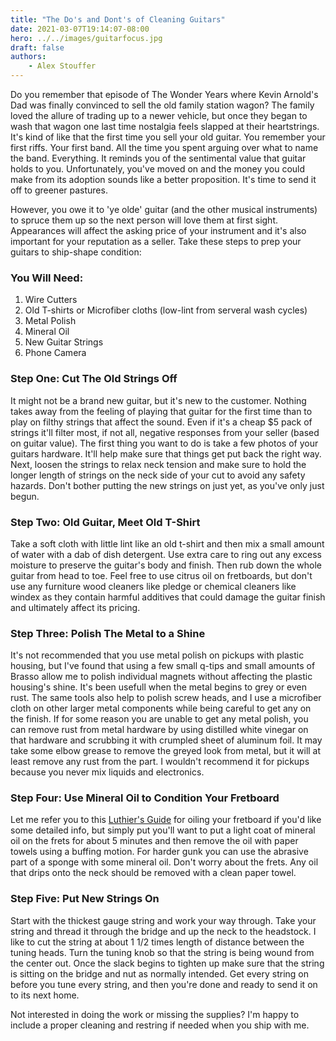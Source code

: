 ```yaml
---
title: "The Do's and Dont's of Cleaning Guitars"
date: 2021-03-07T19:14:07-08:00
hero: ../../images/guitarfocus.jpg
draft: false
authors:
    - Alex Stouffer
---
```


Do you remember that episode of The Wonder Years where Kevin Arnold's Dad was finally convinced to sell the old family station wagon? The family loved the allure of trading up to a newer vehicle, but once they began to wash that wagon one last time nostalgia feels slapped at their heartstrings. It's kind of like that the first time you sell your old guitar. You remember your first riffs. Your first band. All the time you spent arguing over what to name the band. Everything. It reminds you of the sentimental value that guitar holds to you. Unfortunately, you've moved on and the money you could make from its adoption sounds like a better proposition. It's time to send it off to greener pastures.

However, you owe it to 'ye olde' guitar (and the other musical instruments) to spruce them up so the next person will love them at first sight. Appearances will affect the asking price of your instrument and it's also important for your reputation as a seller. Take these steps to prep your guitars to ship-shape condition:

### You Will Need:
1. Wire Cutters
2. Old T-shirts or Microfiber cloths (low-lint from serveral wash cycles)
3. Metal Polish
4. Mineral Oil
5. New Guitar Strings
6. Phone Camera

### Step One: Cut The Old Strings Off

It might not be a brand new guitar, but it's new to the customer. Nothing takes away from the feeling of playing that guitar for the first time than to play on filthy strings that affect the sound. Even if it's a cheap $5 pack of strings it'll filter most, if not all, negative responses from your seller (based on guitar value). The first thing you want to do is take a few photos of your guitars hardware. It'll help make sure that things get put back the right way. Next, loosen the strings to relax neck tension and make sure to hold the longer length of strings on the neck side of your cut to avoid any safety hazards. Don't bother putting the new strings on just yet, as you've only just begun.

### Step Two: Old Guitar, Meet Old T-Shirt

Take a soft cloth with little lint like an old t-shirt and then mix a small amount of water with a dab of dish detergent. Use extra care to ring out any excess moisture to preserve the guitar's body and finish. Then rub down the whole guitar from head to toe. Feel free to use citrus oil on fretboards, but don't use any furniture wood cleaners like pledge or chemical cleaners like windex as they contain harmful additives that could damage the guitar finish and ultimately affect its pricing. 

### Step Three: Polish The Metal to a Shine

It's not recommended that you use metal polish on pickups with plastic housing, but I've found that using a few small q-tips and small amounts of Brasso allow me to polish individual magnets without affecting the plastic housing's shine. It's been usefull when the metal begins to grey or even rust. The same tools also help to polish screw heads, and I use a microfiber cloth on other larger metal components while being careful to get any on the finish. If for some reason you are unable to get any metal polish, you can remove rust from metal hardware by using distilled white vinegar on that hardware and scrubbing it with crumpled sheet of aluminum foil. It may take some elbow grease to remove the greyed look from metal, but it will at least remove any rust from the part. I wouldn't recommend it for pickups because you never mix liquids and electronics.

### Step Four: Use Mineral Oil to Condition Your Fretboard

Let me refer you to this [Luthier's Guide](https://medium.com/tonebase/how-to-clean-and-oil-your-fingerboard-guitar-care-101-ft-garrett-lee-3-of-7-9abed54f3b51#:~:text=If%20your%20fingerboard%20is%20free,wipe%20it%20on%20the%20frets.) for oiling your fretboard if you'd like some detailed info, but simply put you'll want to put a light coat of mineral oil on the frets for about 5 minutes and then remove the oil with paper towels using a buffing motion. For harder gunk you can use the abrasive part of a sponge with some mineral oil. Don't worry about the frets. Any oil that drips onto the neck should be removed with a clean paper towel.

### Step Five: Put New Strings On

Start with the thickest gauge string and work your way through. Take your string and thread it through the bridge and up the neck to the headstock. I like to cut the string at about 1 1/2 times length of distance between the tuning heads. Turn the tuning knob so that the string is being wound from the center out. Once the slack begins to tighten up make sure that the string is sitting on the bridge and nut as normally intended. Get every string on before you tune every string, and then you're done and ready to send it on to its next home.

Not interested in doing the work or missing the supplies? I'm happy to include a proper cleaning and restring if needed when you ship with me.
